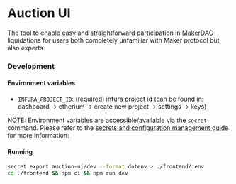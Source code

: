 # Auction UI

The tool to enable easy and straightforward participation in [MakerDAO](https://makerdao.com/) liquidations for users both completely unfamiliar with Maker protocol but also experts.

### Development

#### Environment variables

-   `INFURA_PROJECT_ID`: (required) [infura](https://infura.io/) project id (can be found in: dashboard -> etherium -> create new project -> settings -> keys)

NOTE: Environment variables are accessible/available via the `secret` command. Please refer to the [secrets and configuration management guide](https://github.com/sidestream-tech/guides/tree/main/secrets) for more information:

#### Running

```sh
secret export auction-ui/dev --format dotenv > ./frontend/.env
cd ./frontend && npm ci && npm run dev
```
